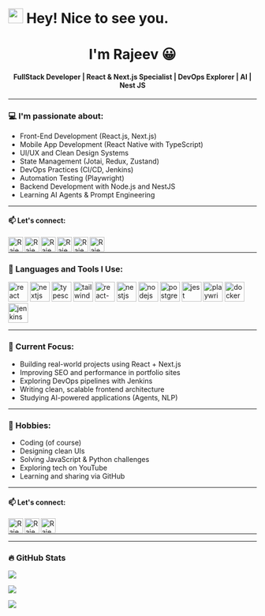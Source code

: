 
<h1><img src="https://emojis.slackmojis.com/emojis/images/1531849430/4246/blob-sunglasses.gif?1531849430" width="30"/> Hey! Nice to see you.</h1>
<h1 align="center">I'm Rajeev 😀</h1>
<h4 align="center">FullStack Developer | React & Next.js Specialist | DevOps Explorer | AI | Nest JS</h4>

---

### 💻 I'm passionate about:
* Front-End Development (React.js, Next.js)
* Mobile App Development (React Native with TypeScript)
* UI/UX and Clean Design Systems
* State Management (Jotai, Redux, Zustand)
* DevOps Practices (CI/CD, Jenkins)
* Automation Testing (Playwright)
* Backend Development with Node.js and NestJS
* Learning AI Agents & Prompt Engineering

---
#### 📫 Let's connect:

[<img align="left" alt="Rajeev | LinkedIn" width="30px" src="https://img.icons8.com/color/48/000000/linkedin.png" />][linkedin]
[<img align="left" alt="Rajeev | GitHub" width="30px" src="https://img.icons8.com/ios-filled/50/000000/github.png" />][github]
[<img align="left" alt="Rajeev | LeetCode" width="30px" src="https://user-images.githubusercontent.com/36547915/97088991-45da5d00-1652-11eb-900f-80d106540f4f.png" />][leetcode]
[<img align="left" alt="Rajeev | Email" width="30px" src="https://img.icons8.com/color/48/000000/gmail-new.png" />][email]
[<img align="left" alt="Rajeev | Portfolio" width="30px" src="https://img.icons8.com/external-flaticons-lineal-color-flat-icons/64/000000/external-portfolio-resume-flaticons-lineal-color-flat-icons.png" />][portfolio]
[<img align="left" alt="Rajeev | Phone" width="30px" src="https://img.icons8.com/color/48/000000/phone.png" />][phone]

<br/>

---

[linkedin]: https://www.linkedin.com/in/rajeevranjanse/
[github]: https://github.com/rajeever19
[leetcode]: https://leetcode.com/your-leetcode-username
[email]: mailto:rrsrrsrajeev@gmail.com
[portfolio]: https://rajeevdev.vercel.app/
[phone]: tel:+918541849528

### 🚀 Languages and Tools I Use:
<p align="left">
  <a href="https://reactjs.org/" target="_blank"><img src="https://cdn.worldvectorlogo.com/logos/react-2.svg" alt="react" width="40" height="40"/></a>
  <a href="https://nextjs.org/" target="_blank"><img src="https://cdn.worldvectorlogo.com/logos/nextjs-2.svg" alt="nextjs" width="40" height="40"/></a>
  <a href="https://www.typescriptlang.org/" target="_blank"><img src="https://cdn.worldvectorlogo.com/logos/typescript.svg" alt="typescript" width="40" height="40"/></a>
  <a href="https://tailwindcss.com/" target="_blank"><img src="https://cdn.worldvectorlogo.com/logos/tailwind-css-2.svg" alt="tailwind" width="40" height="40"/></a>
  <a href="https://reactnative.dev/" target="_blank"><img src="https://cdn.worldvectorlogo.com/logos/react-native-1.svg" alt="react-native" width="40" height="40"/></a>
  <a href="https://nestjs.com/" target="_blank"><img src="https://cdn.worldvectorlogo.com/logos/nestjs.svg" alt="nestjs" width="40" height="40"/></a>
  <a href="https://nodejs.org/" target="_blank"><img src="https://cdn.worldvectorlogo.com/logos/nodejs-icon.svg" alt="nodejs" width="40" height="40"/></a>
  <a href="https://www.postgresql.org/" target="_blank"><img src="https://cdn.worldvectorlogo.com/logos/postgresql.svg" alt="postgresql" width="40" height="40"/></a>
  <a href="https://jestjs.io/" target="_blank"><img src="https://cdn.worldvectorlogo.com/logos/jest-0.svg" alt="jest" width="40" height="40"/></a>
  <a href="https://playwright.dev/" target="_blank"><img src="https://cdn.worldvectorlogo.com/logos/microsoft-playwright.svg" alt="playwright" width="40" height="40"/></a>
  <a href="https://www.docker.com/" target="_blank"><img src="https://cdn.worldvectorlogo.com/logos/docker.svg" alt="docker" width="40" height="40"/></a>
  <a href="https://www.jenkins.io/" target="_blank"><img src="https://cdn.worldvectorlogo.com/logos/jenkins-1.svg" alt="jenkins" width="40" height="40"/></a>
</p>

---

### 🎯 Current Focus:
- Building real-world projects using React + Next.js
- Improving SEO and performance in portfolio sites
- Exploring DevOps pipelines with Jenkins
- Writing clean, scalable frontend architecture
- Studying AI-powered applications (Agents, NLP)

---

### 🎵 Hobbies:
* Coding (of course)
* Designing clean UIs
* Solving JavaScript & Python challenges
* Exploring tech on YouTube
* Learning and sharing via GitHub

---

#### 📫 Let's connect:

[<img align="left" alt="Rajeev | LinkedIn" width="30px" src="https://img.icons8.com/color/48/000000/linkedin.png" />][linkedin]
[<img align="left" alt="Rajeev | GitHub" width="30px" src="https://img.icons8.com/ios-filled/50/000000/github.png" />][github]
[<img align="left" alt="Rajeev | LeetCode" width="30px" src="https://user-images.githubusercontent.com/36547915/97088991-45da5d00-1652-11eb-900f-80d106540f4f.png" />][leetcode]

<br/>

---

[linkedin]: https://www.linkedin.com/in/rajeevranjanse/
[github]: https://github.com/rajeever19
[leetcode]: https://leetcode.com/your-leetcode-username

---

### 🔥 GitHub Stats

<p><img align="center" src="https://github-readme-stats.vercel.app/api?username=rajeever19&show_icons=true&theme=default" /></p>
<p><img align="center" src="https://github-readme-streak-stats.herokuapp.com/?user=rajeever19&theme=default" /></p>
<p><img align="center" src="https://github-readme-stats.vercel.app/api/top-langs/?username=rajeever19&layout=compact" /></p>
